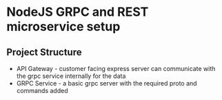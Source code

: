 # NodeJS GRPC and REST microservice setup

## Project Structure
- API Gateway - customer facing express server can communicate with the grpc service internally for the data
- GRPC Service - a basic grpc server with the required proto and commands added
